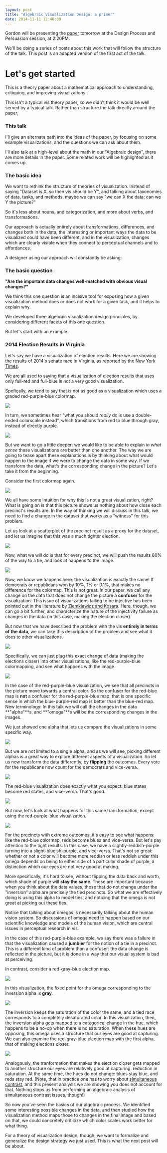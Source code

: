```yaml
---
layout: post
title: "Algebraic Visualization Design: a primer"
date: 2014-11-11 12:46:00
---
```


Gordon will be presenting the
[paper](/assets/paper.pdf) tomorrow at the Design
Process and Persuasion session, at 2:20PM.

We'll be doing a series of posts about this work that will follow the
structure of the talk. This post is an adapted
version of the first act of the talk.

<script src="/assets/src/d3.v3.min.js"></script>
<script src="/assets/src/underscore-min.js"></script>
<script src="/assets/src/topojson.v1.min.js"></script>
<script src="/assets/src/jquery-2.1.1.min.js"></script>
<script src="/assets/src/posts/vis2014_presentation/main.js"></script>
<script src="/assets/src/posts/vis2014_presentation/election.js"></script>
<link rel="stylesheet" href="/css/frozenScroll.css"/>

# Let's get started

This is
a theory paper about
a mathematical approach
to understanding, critiquing, and improving
visualizations.

This isn't a typical vis theory paper,
so we didn't think it would be well served by a typical talk.
Rather than structure the talk directly around the paper,

### This talk

I'll give an alternate path into the ideas of the paper,
by focusing on some example visualizations,
and the questions we can ask about them.

I'll also talk at a high-level about the math in our "Algebraic design",
there are more details in the paper.
Some related work will be highlighted as it comes up.

### The basic idea

We want to rethink the structure of theories of visualization.
Instead of saying
"Dataset is X, so then vis should be Y",
and talking about taxonomies of data, tasks, and methods,
maybe we can say
"we can X the data; can we Y the picture?"

So it's less about nouns, and categorization,
and more about verbs, and transformations.

Our approach is actually entirely about
transformations, differences, and changes
both in the data,
  the interesting or important ways the data to be visualized
  could have been different,
and in the visualization,
  changes which are clearly visible when they
  connect to perceptual channels and to affordances.

A designer using our approach will constantly be asking:

### The basic question

**"Are the important data changes
well-matched with obvious visual changes?"**

We think this one question is an incisive tool for
exposing how a given visualization method does or does not
work for a given task, and it helps to explain why.

We developed three algebraic visualization design principles,
by considering different facets of this one question.

But let's start with an example.

### 2014 Election Results in Virginia

Let's say we have a visualization of election results. Here we are
showing the results of 2014's senate race in Virginia, as reported by
the [New York
Times](http://www.nytimes.com/interactive/2014/11/04/upshot/senate-maps.html). 

<div id="election_results_pad_begin" style="position: absolute">
</div>
<div id="election_results" style="position: absolute; height: 300px;"></div>

We are all used to saying that a visualization of election results
that uses only full-red and full-blue is not a very good
visualization.

Spefically, we tend to say that is not as good as a visualization which uses a
graded red-purple-blue colormap.

![](/assets/transition.png)

<div id="election_results_rb_to_rpb"></div>

In turn, we sometimes hear "what you should *really* do is use a
double-ended colorscale instead", which transitions from red to
blue through gray, instead of directly purple.

![](/assets/transition.png)

<div id="election_results_rpb_to_rgb"></div>

But we want to go a little deeper: we would like to be able to explain
*in what sense* these visualizations are better than one another. The
way we are going to tease apart these explanations is by thinking
about what would happen to the image if we were to change the data in
some way. If we transform the data, what's the corresponding change in
the picture? Let's take it from the beginning.

Consider the first colormap again.

![](/assets/transition.png)

<div id="election_results_rgb_to_rb"></div>

We all have some intuition for why this is not a great visualization,
right? What is going on is that this picture shows us nothing about
how close each precinct's results are. In the way of thinking we will
discuss in this talk, we need to find a change in the dataset that
works as a "witness" for this problem.

Let us look at a scatterplot of the precinct result as a proxy for the
dataset, and let us imagine that this was a much tighter election.

![](/assets/transition.png)

<div id="election_results_show_scatterplot"></div>

Now, what we will do is that for every precinct, we will push the
results 80% of the way to a tie, and look at happens to the image.

![](/assets/transition.png)

<div id="election_results_show_closer"></div>

Now, we know we happens here: the visualization is exactly the same!
If democrats or republicans won by 10%, 1% or 0.1%, that makes no
difference for the colormap. This is not great.
In our paper, we call any change on the
data that does not change the picture a **confuser** for the
visualization. This issue of visualizations failing to be injective
has been pointed out in the literature by [Ziemkiewicz and
Kosara](http://viscenter.uncc.edu/sites/viscenter.uncc.edu/files/CVC-UNCC-10-15.PDF). Here,
though, we can go a bit further, and characterize the nature of the
injectivity failure as changes in the data (in this case, making the
election closer).

But now that we have described the problem with the vis **entirely in
terms of the data**, we can take this description of the problem and
see what it does to other visualizations.

![](/assets/transition.png)

<div id="election_results_show_purple_wide"></div>

Specifically, we can just plug this exact change of data (making the
elections closer) into other visualizations, like the red-purple-blue
colormapping, and see what happens with the image.

![](/assets/transition.png)

<div id="election_results_show_purple_close"></div>

In the case of the red-purple-blue visualization, we see that all precincts in
the picture move towards a central color. So the confuser for the
red-blue map is **not** a confuser for the red-purple-blue map: that is
one specific sense in which the blue-purple-red map is better than the
blue-red map. New terminology: In this talk we will call the
 changes in the data  **"alpha"**s, and **"omega"**s will be the corresponding
 changes in the images.

We just showed one alpha that lets us compare the visualizations in
some specific way.

![](/assets/transition.png)

<div id="election_results_show_redblue_2"></div>

But we are not limited to a single alpha, and
as we will see, picking different alphas is a great way to explore
different aspects of a visualization. So let us now
transform the data differently, by **flipping** the outcomes. Every
vote for the republicans now count for the democrats and vice-versa.

![](/assets/transition.png)

<div id="election_results_show_redblue_inverted"></div>

The red-blue visualization does exactly what you expect: blue states
become red states, and vice-versa. That's good.

![](/assets/transition.png)

<div id="election_results_show_purple_wide_2"></div>

But now, let's look at what happens for this same transformation,
except using the red-purple-blue visualization. 

![](/assets/transition.png)

<div id="election_results_show_purple_inverted"></div>

For the precincts with
extreme outcomes, it's easy to see what happens: like the red-blue
colormap, reds become blues and vice-versa. But let's pay
attention to the tight results. In this case, we have a
slightly-reddish-purple turning into a slight-blueish-purple, and
vice-versa. That's not so great: whether or not a color will become
more reddish or less reddish under this omega depends on being to
either side of a particular shade of purple, a distinction which our
eyes are not very good at making.

More specifically, it's hard to see, without flipping the
data back and worth, which
shade of purple will **stay the same**. These are important because
when you think about the data
values, those that do not change under the "inversion" alpha are
precisely the tied
precincts. So what we are effectively doing is using this alpha to model ties, and
noticing that the omega is not great at picking out these ties.

Notice that talking about omegas is necessarily talking about the
human vision system.  So discussions of omega need to happen based on
our scientific knowledge and models of the human vision, which are
central issues in perceptual research in vis.

In the case of this red-purple-blue example, we say there was a
failure in that the visualization caused a **jumbler** for the notion of
a tie in a precinct.  This is a different kind of problem than a
confuser: the data change is reflected in the picture, but it is done
in a way that our visual system is bad at perceiving.

In contrast, consider a red-gray-blue election map.

![](/assets/transition.png)

<div id="election_results_show_rgb_2"></div>

In this visualization, the fixed point for the omega corresponding to
the inversion alpha is **gray**.

![](/assets/transition.png)

<div id="election_results_show_rgb_inverted"></div>

The inversion keeps the saturation of the
color the same, and a tied race corresponds to a completely
desaturated color. In this visualization, then, the inversion alpha
gets mapped to a categorical change in the hue, which happens to be a
no-op when there is no saturation. When these hues are opposing, this
omega uses a structure that our eyes are good at capturing.
We can also examine the red-gray-blue election map with the
first alpha, that of making elections closer.

![](/assets/transition.png)

<div id="election_results_show_rgb_inverted_closer"></div>

Analogously, the tranformation that makes the election closer gets
mapped to another structure our eyes are relatively good at capturing:
reduction in saturation. At the same time, the hues do not change:
blues stay blue, and reds stay red.
(Note, that in practice one has to worry
about [simultaneous contrast](http://en.wikipedia.org/wiki/Contrast_effect), and this present analysis we are showing you does
not account for that. Nothing stops us from performing an algebraic
analysis of simultaneous contrast issues, though!)

<div id="election_results_pad_end"></div>

So now you've seen the basics of our algebraic process. We identified
some interesting possible changes in the data, and then studied how
the visualization method maps those to changes in the final image and
based on that, we could concretely criticize which color scales work
better for what thing.

For a theory of visualization design, though, we want to formalize and
generalize the design strategy we just used. This is what the next post
will be about.
